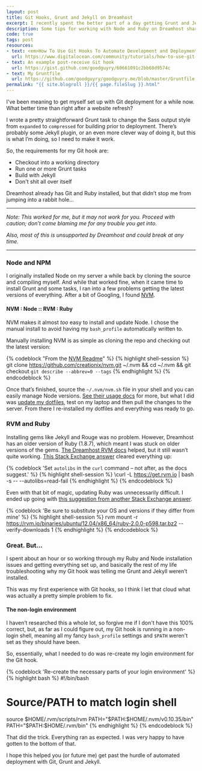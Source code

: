 ```yaml
---
layout: post
title: Git Hooks, Grunt and Jekyll on Dreamhost
excerpt: I recently spent the better part of a day getting Grunt and Jekyll to properly execute via a Git post-receive hook. Here are some notes about getting Node, Grunt and Jekyll running on a shared Dreamhost server.
description: Some tips for working with Node and Ruby on Dreamhost shared hosting
code: true
tags: post
resources:
- text: <em>How To Use Git Hooks To Automate Development and Deployment Tasks</em>
  url: https://www.digitalocean.com/community/tutorials/how-to-use-git-hooks-to-automate-development-and-deployment-tasks
- text: An example post-receive Git hook
  url: https://gist.github.com/goodguyry/60661091c2bb68d9574c
- text: My Gruntfile
  url: https://github.com/goodguyry/goodguyry.me/blob/master/Gruntfile.js
permalink: "{{ site.blogroll }}/{{ page.fileSlug }}.html"
---
```


I've been meaning to get myself set up with Git deployment for a while now. What better time than right after a website refresh?

I wrote a pretty straightforward Grunt task to change the Sass output style from `expanded` to `compressed` for building prior to deployment. There&rsquo;s probably some Jekyll plugin, or an even more clever way of doing it, but this is what I&rsquo;m doing, so I need to make it work.

So, the requirements for my Git hook are:

- Checkout into a working directory
- Run one or more Grunt tasks
- Build with Jekyll
- Don't shit all over itself

Dreamhost already has Git and Ruby installed, but that didn&rsquo;t stop me from jumping into a rabbit hole...

---

*Note: This worked for me, but it may not work for you. Proceed with caution; don&rsquo;t come blaming me for any trouble you get into.*

*Also, most of this is unsupported by Dreamhost and could break at any time.*

---

### Node and NPM

I originally installed Node on my server a while back by cloning the source and compiling myself. And while that worked fine, when it came time to install Grunt and some tasks, I ran into a few problems getting the latest versions of everything. After a bit of Googling, I found [NVM](https://github.com/creationix/nvm).

#### NVM : Node :: RVM : Ruby

NVM makes it almost *too* easy to install and update Node. I chose the manual install to avoid having my <code class="path">bash_profile</code> automatically written to.

Manually installing NVM is as simple as cloning the repo and checking out the latest version:

{% codeblock "From the <a href='https://github.com/creationix/nvm#manual-install'>NVM Readme</a>" %}
{% highlight shell-session %}
git clone https://github.com/creationix/nvm.git ~/.nvm && cd ~/.nvm && git checkout `git describe --abbrev=0 --tags`
{% endhighlight %}
{% endcodeblock %}

Once that&rsquo;s finished, source the <code class="path">~/.nvm/nvm.sh</code> file in your shell and you can easily manage Node versions. [See their usage docs](https://github.com/creationix/nvm#usage) for more, but what I did was [update my dotfiles](https://github.com/goodguyry/dotfiles/commit/5cd72d0a62779aace5ee444eb1ae8cf0194955f6), test on my laptop and then pull the changes to the server. From there I re-installed my dotfiles and everything was ready to go.

### RVM and Ruby

Installing gems like Jekyll and Rouge was no problem. However, Dreamhost has an older version of Ruby (1.8.7), which meant I was stuck on older versions of the gems. [The Dreamhost RVM docs](http://wiki.dreamhost.com/RVM) helped, but it still wasn&rsquo;t quite working. [This Stack Exchange answer](http://stackoverflow.com/questions/17357777/dreamhost-vps-cant-install-rvm-because-new-to-be-sudoer/17364911#17364911) cleared everything up:

{% codeblock 'Set <code>autolibs</code> in the <code>curl</code> command &ndash; not after, as the docs suggest.' %}
{% highlight shell-session %}
\curl -L https://get.rvm.io | bash -s -- --autolibs=read-fail
{% endhighlight %}
{% endcodeblock %}

Even with that bit of magic, updating Ruby was unnecessarily difficult. I ended up going with [this suggestion from another Stack Exchange answer](http://stackoverflow.com/questions/15798461/how-do-i-use-rvm-to-install-ruby-on-a-dreamhost-shared-server/19238624#19238624).

{% codeblock 'Be sure to substitute your OS and versions if they differ from mine' %}
{% highlight shell-session %}
rvm mount -r https://rvm.io/binaries/ubuntu/12.04/x86_64/ruby-2.0.0-p598.tar.bz2 --verify-downloads 1
{% endhighlight %}
{% endcodeblock %}

### Great. But...

I spent about an hour or so working through my Ruby and Node installation issues and getting everything set up, and basically the rest of my life troubleshooting why my Git hook was telling me Grunt and Jekyll weren&rsquo;t installed.

This was my first experience with Git hooks, so I think I let that cloud what was actually a pretty simple problem to fix.

#### The non-login environment

I haven&rsquo;t researched this a whole lot, so forgive me if I don't have this 100% correct, but, as far as I could figure out, my Git hook is running in a non-login shell, meaning all my fancy <code class="path">bash_profile</code> settings and `$PATH` weren't set as they should have been.

So, essentially, what I needed to do was re-create my login environment for the Git hook.

{% codeblock 'Re-create the necessary parts of your login environment' %}
{% highlight bash %}
#!/bin/bash

# Source/PATH to match login shell
source $HOME/.rvm/scripts/rvm
PATH="$PATH:$HOME/.nvm/v0.10.35/bin"
PATH="$PATH:$HOME/.rvm/bin"
{% endhighlight %}
{% endcodeblock %}

That did the trick. Everything ran as expected. I was very happy to have gotten to the bottom of that.

I hope this helped you (or future me) get past the hurdle of automated deployment with Git, Grunt and Jekyll.
